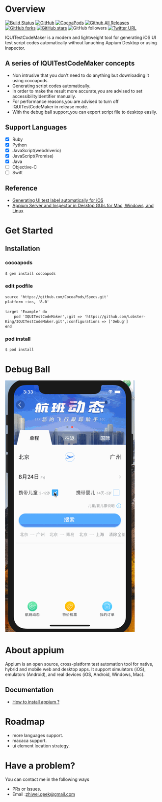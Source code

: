 # Overview

[![Build Status](https://travis-ci.org/Lobster-King/IQUITestCodeMaker.svg?branch=master)](https://travis-ci.org/Lobster-King/IQUITestCodeMaker)
[![GitHub](https://img.shields.io/github/license/mashape/apistatus.svg)](https://github.com/Lobster-King/IQUITestCodeMaker/blob/master/LICENSE)
[![CocoaPods](https://img.shields.io/cocoapods/v/IQUITestCodeMaker.svg)](http://cocoapods.org/pods/IQUITestCodeMaker)
[![Github All Releases](https://img.shields.io/github/downloads/Lobster-King/IQUITestCodeMaker/total.svg)](https://github.com/Lobster-King/IQUITestCodeMaker)
[![GitHub forks](https://img.shields.io/github/forks/badges/shields.svg?style=social&label=Fork)](http://cocoapods.org/pods/IQUITestCodeMaker)
[![GitHub stars](https://img.shields.io/github/stars/badges/shields.svg?style=social&label=Stars)](http://cocoapods.org/pods/IQUITestCodeMaker)
![GitHub followers](https://img.shields.io/github/followers/espadrine.svg?style=social&label=Follow)
[![Twitter URL](https://img.shields.io/twitter/url/http/shields.io.svg?style=social)](https://twitter.com/lobster_geek)

IQUITestCodeMaker is a modern and lightweight tool  for generating iOS UI test script codes automatically without lanuching Appium Desktop or using inspector.

## A series of IQUITestCodeMaker  concepts

* Non intrusive that you don't need to do anything but downloading it using cocoapods.
* Generating script codes automatically.
* In order to make the result more accurate,you are advised to set accessibilityIdentifier manually.
* For performance reasons,you are advised to turn off IQUITestCodeMaker in release mode.
* With the debug ball support,you can export script file to desktop easily.

## Support Languages

- [x] Ruby
- [x] Python
- [x] JavaScript(webdriverio)
- [x] JavaScript(Promise)
- [x] Java
- [ ] Objective-C
- [ ] Swift

## Reference
* [Generating UI test label automatically for iOS](https://github.com/yulingtianxia/TBUIAutoTest)
* [Appium Server and Inspector in Desktop GUIs for Mac, Windows, and Linux](https://github.com/appium/appium-desktop)

# Get Started

## Installation

### cocoapods

```bash
$ gem install cocoapods
```

### edit podfile
```
source 'https://github.com/CocoaPods/Specs.git'
platform :ios, '8.0'

target 'Example' do
    pod 'IQUITestCodeMaker',:git => 'https://github.com/Lobster-King/IQUITestCodeMaker.git',:configurations => ['Debug']
end
```
### pod install
```bash
$ pod install
```

# Debug Ball

![Demo gif](https://github.com/Lobster-King/IQUITestCodeMaker/blob/master/Demo.gif)


# About appium
Appium is an open source, cross-platform test automation tool for native,
hybrid and mobile web and desktop apps. It support simulators (iOS), emulators
(Android), and real devices (iOS, Android, Windows, Mac).

## Documentation
* [How to install appium ?](https://github.com/appium/appium/blob/master/docs/en/about-appium/getting-started.md)




# Roadmap

* more languages support.
* macaca support.
* ui element location strategy.

# Have a problem?

You can contact me in the following ways

* PRs or Issues.
* Email :[zhiwei.geek@gmail.com](mailto:zhiwei.geek@gmail.com)


